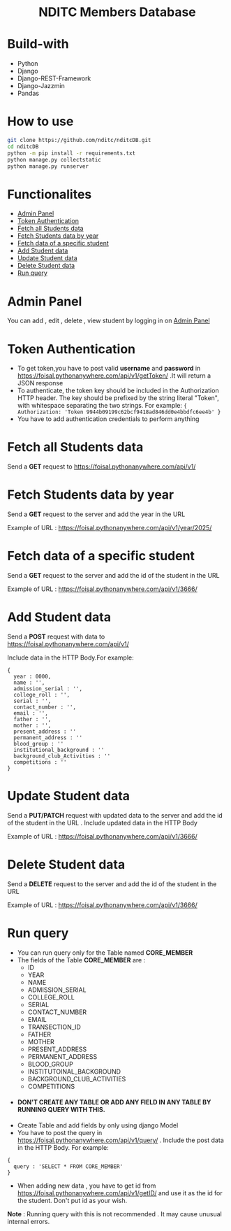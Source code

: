 <h1 align="center">NDITC Members Database</h1>

# Build-with
- Python
- Django
- Django-REST-Framework
- Django-Jazzmin
- Pandas

# How to use
```bash
git clone https://github.com/nditc/nditcDB.git
cd nditcDB
python -m pip install -r requirements.txt
python manage.py collectstatic
python manage.py runserver
```

# Functionalites
- [Admin Panel](#admin-panel)
- [Token Authentication](#token-authentication)
- [Fetch all Students data](#fetch-all-students-data)
- [Fetch Students data by year](#fetch-students-data-by-year)
- [Fetch data of a specific student](#fetch-data-of-a-specific-student)
- [Add Student data](#add-student-data)
- [Update Student data](#update-student-data)
- [Delete Student data](#delete-student-data)
- [Run query](#run-query)

# Admin Panel
  You can add , edit , delete , view student by logging in on [Admin Panel](https://foisal.pythonanywhere.com)
# Token Authentication
  - To get token,you have to post valid <b>username</b> and <b>password</b> in https://foisal.pythonanywhere.com/api/v1/getToken/ .It will return  a JSON response
   - To authenticate, the token key should be included in the Authorization HTTP header. The key should be prefixed by the string literal "Token", with whitespace separating the two strings. For example:
    ```
    {
      Authorization: 'Token 9944b09199c62bcf9418ad846dd0e4bbdfc6ee4b'
    }
    ```
  - You have to add authentication credentials to perform anything
# Fetch all Students data
  Send a <b>GET</b> request to https://foisal.pythonanywhere.com/api/v1/
# Fetch Students data by year
  Send a <b>GET</b> request to the server and add the year in the URL

  Example of URL : https://foisal.pythonanywhere.com/api/v1/year/2025/
# Fetch data of a specific student
  Send a <b>GET</b> request to the server and add the id of the student in the URL

  Example of URL : https://foisal.pythonanywhere.com/api/v1/3666/
# Add Student data
  Send a <b>POST</b> request with data to https://foisal.pythonanywhere.com/api/v1/

  Include data in the HTTP Body.For example:
  ```
  {
    year : 0000,
    name : '',
    admission_serial : '',
    college_roll : '',
    serial : '',
    contact_number : '',
    email : '',
    father : '',
    mother : '',
    present_address : ''
    permanent_address : ''
    blood_group : ''
    institutional_background : ''
    background_club_Activities : ''
    competitions : ''
  }
  ```
# Update Student data
  Send a <b>PUT/PATCH</b> request with updated data to the server and add the id of the student in the URL . Include updated data in the HTTP Body

  Example of URL : https://foisal.pythonanywhere.com/api/v1/3666/
# Delete Student data
  Send a <b>DELETE</b> request to the server and add the id of the student in the URL

  Example of URL : https://foisal.pythonanywhere.com/api/v1/3666/
# Run query
  - You can run query only for the Table named <b>CORE_MEMBER</b>
  - The fields of the Table <b>CORE_MEMBER</b> are :
    - ID
    - YEAR
    - NAME
    - ADMISSION_SERIAL
    - COLLEGE_ROLL
    - SERIAL
    - CONTACT_NUMBER
    - EMAIL
    - TRANSECTION_ID
    - FATHER
    - MOTHER
    - PRESENT_ADDRESS
    - PERMANENT_ADDRESS
    - BLOOD_GROUP
    - INSTITUTOINAL_BACKGROUND
    - BACKGROUND_CLUB_ACTIVITIES
    - COMPETITIONS
  - <h4>DON'T CREATE ANY TABLE OR ADD ANY FIELD IN ANY TABLE BY RUNNING QUERY WITH THIS.</h4>
  - Create Table and add fields by only using django Model
  - You have to post the query in https://foisal.pythonanywhere.com/api/v1/query/ . Include the post data in the HTTP Body. For example:
  ```
  {
    query : 'SELECT * FROM CORE_MEMBER'
  }
  ```
  - When adding new data , you have to get id from https://foisal.pythonanywhere.com/api/v1/getID/ and use it as the id for the student. Don't put id as your wish.

  <b>Note</b> : Running query with this is not recommended . It may cause unusual internal errors.
